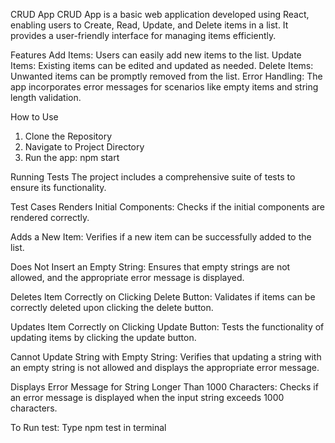 CRUD App
CRUD App is a basic web application developed using React, enabling users to Create, Read, Update, and Delete items in a list. It provides a user-friendly interface for managing items efficiently.

Features
Add Items: Users can easily add new items to the list.
Update Items: Existing items can be edited and updated as needed.
Delete Items: Unwanted items can be promptly removed from the list.
Error Handling: The app incorporates error messages for scenarios like empty items and string length validation.

How to Use
1. Clone the Repository
2. Navigate to Project Directory
3. Run the app: npm start


Running Tests
The project includes a comprehensive suite of tests to ensure its functionality.

Test Cases
Renders Initial Components:
Checks if the initial components are rendered correctly.

Adds a New Item:
Verifies if a new item can be successfully added to the list.

Does Not Insert an Empty String:
Ensures that empty strings are not allowed, and the appropriate error message is displayed.

Deletes Item Correctly on Clicking Delete Button:
Validates if items can be correctly deleted upon clicking the delete button.

Updates Item Correctly on Clicking Update Button:
Tests the functionality of updating items by clicking the update button.

Cannot Update String with Empty String:
Verifies that updating a string with an empty string is not allowed and displays the appropriate error message.

Displays Error Message for String Longer Than 1000 Characters:
Checks if an error message is displayed when the input string exceeds 1000 characters.

To Run test:
Type npm test in terminal

